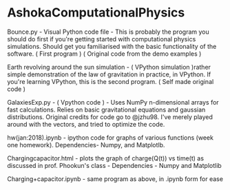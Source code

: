 # AshokaComputationalPhysics

Bounce.py - Visual Python code file - This is probably the program you should do first if you're getting started with computational physics simulations. Should get you familiarised with the basic functionality of the software. ( First program ) ( Original code from the demo examples )

Earth revolving around the sun simulation - ( VPython simulation )rather simple demonstration of the law of gravitation in practice, in VPython. If you're learning VPython, this is the second program. ( Self made original code )

GalaxiesExp.py - ( Vpython code ) - Uses NumPy n-dimensional arrays for fast calculations. Relies on basic gravitational equations and gaussian distributions. Original credits for code go to @jzhu98. I've merely played around with the vectors, and tried to optimize the code.

hw(jan:2018).ipynb - ipython code for graphs of various functions (week one homework). Dependencies- Numpy, and Matplotlb.

Chargingcapacitor.html - plots the graph of charge(Q(t)) vs time(t) as discussed in prof. Phookun's class - Dependencies - Numpy and Matplotlib

Charging+capacitor.ipynb - same program as above, in .ipynb form for ease
